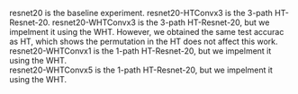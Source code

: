 resnet20 is the baseline experiment.
resnet20-HTConvx3 is the 3-path HT-Resnet-20.
resnet20-WHTConvx3 is the 3-path HT-Resnet-20, but we impelment it using the WHT. However, we obtained the same test accurac as HT, which shows the permutation in the HT does not affect this work. 
resnet20-WHTConvx1 is the 1-path HT-Resnet-20, but we impelment it using the WHT.  
resnet20-WHTConvx5 is the 1-path HT-Resnet-20, but we impelment it using the WHT.  
